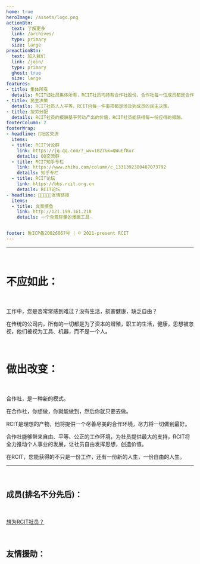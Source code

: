 ```yaml
---
home: true
heroImage: /assets/logo.png
actionBtn:
  text: 了解更多
  link: /archives/
  type: primary
  size: large
preactionBtn:
  text: 加入我们
  link: /join/
  type: primary
  ghost: true
  size: large
features: 
- title: 集体所有
  details: RCIT归社员集体所有，RCIT社员均持有合作社股份，合作社每一位成员都是合作社的主人。
- title: 民主决策
  details: RCIT社员人人平等，RCIT内每一件事项都是涉及到成员的民主决策。
- title: 按劳分配
  details: RCIT社员的报酬基于劳动产出的价值，RCIT社员能获得每一份应得的报酬。
footerColumn: 2
footerWrap: 
- headline: 💬社区交流
  items:
  - title: RCIT讨论群  
    link: https://jq.qq.com/?_wv=1027&k=QWuEfKur
    details: QQ交流群
  - title: RCIT知乎专栏
    link: https://www.zhihu.com/column/c_1331392380487073792
    details: 知乎专栏
  - title: RCIT论坛
    link: https://bbs.rcit.org.cn
    details: RCIT论坛
- headline: 🧑🏿‍🤝‍🧑🏿友情链接
  items:
  - title: 文案摸鱼  
    link: http://121.199.161.218
    details: 一个免费轻量的漫画工具·


footer: 鲁ICP备20026067号 | © 2021-present RCIT
---
```


------


<p>&nbsp; </p>  

# 不应如此：

<p>&nbsp; </p>  

工作中，您是否常常感到难过？没有生活，损害健康，缺乏自由？

在传统的公司内，所有的一切都是为了资本的增殖，职工的生活，健康，思想被忽视，他们被视为工具、机器，而不是一个人。

<p>&nbsp; </p>  

# 做出改变：


<p>&nbsp; </p>  

合作社，是一种新的模式。

在合作社，你想做，你就能做到，然后你就只要去做。

RCIT是理想的产物，他将提供一个尽善尽美的合作环境，尽力将一切做到最好。

合作社能够带来自由、平等、公正的工作环境，为社员提供最大的支持，RCIT将全力推动个人事业的发展，让社员自由发挥思想，创造价值。


在RCIT，您能获得的不只是一份工作，还有一份新的人生，一份自由的人生。

------

<p>&nbsp; </p>  



## 成员(排名不分先后)：

<p></p>


<a-tooltip placement="bottom">
  <template slot="title">
    wofbi
  </template>
  <a-avatar src="/assets/wofbi1.jpeg" :size="54"/>
</a-tooltip> 
<a-tooltip placement="bottom">
  <template slot="title">
    先知
  </template>
  <a-avatar src="/assets/xianzhi.png" :size="54"/>
</a-tooltip> 
<a-tooltip placement="bottom">
  <template slot="title">
    王海
  </template>
  <a-avatar src="/assets/wanghai.jpg" :size="54"/>
</a-tooltip> 
<a-tooltip placement="bottom">
  <template slot="title">
    肆零壹柒
  </template>
  <a-avatar src="/assets/xiaosi.jpg" :size="54"/>
</a-tooltip> 
<a-tooltip placement="bottom">
  <template slot="title">
    魔法少女莉露露
  </template>
  <a-avatar src="/assets/zhangmengchen.png" :size="54"/>
</a-tooltip> 
<a-tooltip placement="bottom">
  <template slot="title">
    哼哼
  </template>
  <a-avatar src="/assets/hengheng.png" :size="54"/>
</a-tooltip> 
<p>&nbsp; </p>  

[想为RCIT社员？](/join)

<p>&nbsp; </p> 

## 友情援助：

<p></p>

<a-tooltip placement="bottom">
  <template slot="title">
    福芦娃
  </template>
  <a-avatar src="/assets/hudou.jpg" :size="54"/>
</a-tooltip>



<Msg />